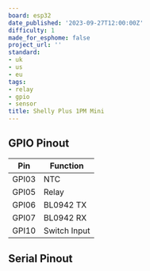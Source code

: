 ```yaml
---
board: esp32
date_published: '2023-09-27T12:00:00Z'
difficulty: 1
made_for_esphome: false
project_url: ''
standard:
- uk
- us
- eu
tags:
- relay
- gpio
- sensor
title: Shelly Plus 1PM Mini
---
```


## GPIO Pinout

| Pin   | Function     |
| ----- | ------------ |
| GPI03 | NTC          |
| GPI05 | Relay        |
| GPI06 | BL0942 TX    |
| GPI07 | BL0942 RX    |
| GPI10 | Switch Input |

## Serial Pinout